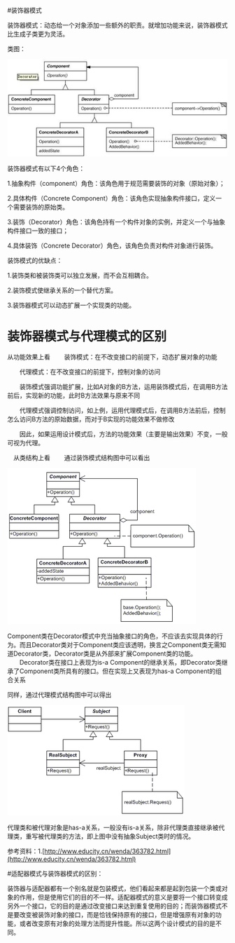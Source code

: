 #装饰器模式

装饰器模式：动态给一个对象添加一些额外的职责。就增加功能来说，装饰器模式比生成子类更为灵活。


类图：

![](decorator.gif)




装饰器模式有以下4个角色：

1.抽象构件（component）角色：该角色用于规范需要装饰的对象（原始对象）；

2.具体构件（Concrete Component）角色：该角色实现抽象构件接口，定义一个需要装饰的原始类。

3.装饰（Decorator）角色：该角色持有一个构件对象的实例，并定义一个与抽象构件接口一致的接口；

4.具体装饰（Concrete Decorator）角色，该角色负责对构件对象进行装饰。


装饰模式的优缺点：

1.装饰类和被装饰类可以独立发展，而不会互相耦合。

2.装饰模式使继承关系的一个替代方案。

3.装饰器模式可以动态扩展一个实现类的功能。



# 装饰器模式与代理模式的区别

从功能效果上看
　　装饰模式：在不改变接口的前提下，动态扩展对象的功能

　　代理模式：在不改变接口的前提下，控制对象的访问

　　装饰模式强调功能扩展，比如A对象的B方法，运用装饰模式后，在调用B方法前后，实现新的功能，此时B方法效果与原来不同

　　代理模式强调控制访问，如上例，运用代理模式后，在调用B方法前后，控制怎么访问B方法的原始数据，而对于B实现的功能效果不做修改

　　因此，如果运用设计模式后，方法的功能效果（主要是输出效果）不变，一般可视为代理。

　从类结构上看
　　通过装饰模式结构图中可以看出

![](9297010439.gif)

Component类在Decorator模式中充当抽象接口的角色，不应该去实现具体的行为。而且Decorator类对于Component类应该透明，换言之Component类无需知道Decorator类，Decorator类是从外部来扩展Component类的功能。
　　Decorator类在接口上表现为is-a Component的继承关系，即Decorator类继承了Component类所具有的接口。但在实现上又表现为has-a Component的组合关系


同样，通过代理模式结构图中可以得出


![](9298010439.gif)

代理类和被代理对象是has-a关系，一般没有is-a关系，除非代理类直接继承被代理类，重写被代理类的方法，即上图中没有抽象Subject类时的情况。


参考资料：1.[http://www.educity.cn/wenda/363782.html](http://www.educity.cn/wenda/363782.html)


#适配器模式与装饰器模式的区别：

装饰器与适配器都有一个别名就是包装模式，他们看起来都是起到包装一个类或对象的作用，但是使用它们的目的不一样。适配器模式的意义是要将一个接口转变成另外一个接口，它的目的是通过改变接口来达到重复使用的目的；而装饰器模式不是要改变被装饰对象的接口，而是恰钱保持原有的接口，但是增强原有对象的功能，或者改变原有对象的处理方法而提升性能。所以这两个设计模式的目的是不同。
